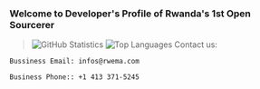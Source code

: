 ### Welcome to Developer's Profile of Rwanda's 1st Open Sourcerer
> ![GitHub Statistics](https://github-readme-stats.vercel.app/api?username=rwema3&theme=gotham)
> ![Top Languages](https://github-readme-stats.vercel.app/api/top-langs/?username=rwema3&show_icons=true&theme=gotham)
>Contact us:
```
Bussiness Email: infos@rwema.com
```
```
Business Phone:: +1 413 371-5245
```


